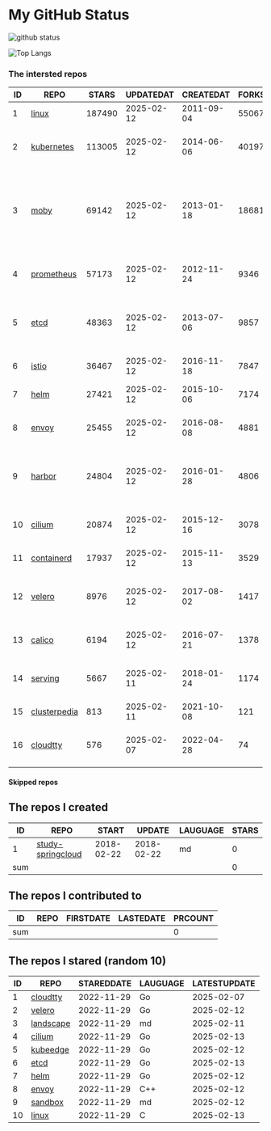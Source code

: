 # My GitHub Status

<img src="https://github-readme-stats-1.yihong0618.vercel.app/api?username=daoqingniu&show_icons=true&&&hide_title=true&count_private=true" alt="github status" />

![Top Langs](https://github-readme-stats-1.yihong0618.vercel.app/api/top-langs/?username=daoqingniu&layout=compact)

<!--START_SECTION:github_repos-->
### The intersted repos
| ID |                              REPO                               | STARS  | UPDATEDAT  | CREATEDAT  | FORKSCOUNT |                                                DESCRIPTIONS                                                |
|----|-----------------------------------------------------------------|--------|------------|------------|------------|------------------------------------------------------------------------------------------------------------|
|  1 | [linux](https://github.com/torvalds/linux)                      | 187490 | 2025-02-12 | 2011-09-04 |      55067 | Linux kernel source tree                                                                                   |
|  2 | [kubernetes](https://github.com/kubernetes/kubernetes)          | 113005 | 2025-02-12 | 2014-06-06 |      40197 | Production-Grade Container Scheduling and Management                                                       |
|  3 | [moby](https://github.com/moby/moby)                            |  69142 | 2025-02-12 | 2013-01-18 |      18681 | The Moby Project - a collaborative project for the container ecosystem to assemble container-based systems |
|  4 | [prometheus](https://github.com/prometheus/prometheus)          |  57173 | 2025-02-12 | 2012-11-24 |       9346 | The Prometheus monitoring system and time series database.                                                 |
|  5 | [etcd](https://github.com/etcd-io/etcd)                         |  48363 | 2025-02-12 | 2013-07-06 |       9857 | Distributed reliable key-value store for the most critical data of a distributed system                    |
|  6 | [istio](https://github.com/istio/istio)                         |  36467 | 2025-02-12 | 2016-11-18 |       7847 | Connect, secure, control, and observe services.                                                            |
|  7 | [helm](https://github.com/helm/helm)                            |  27421 | 2025-02-12 | 2015-10-06 |       7174 | The Kubernetes Package Manager                                                                             |
|  8 | [envoy](https://github.com/envoyproxy/envoy)                    |  25455 | 2025-02-12 | 2016-08-08 |       4881 | Cloud-native high-performance edge/middle/service proxy                                                    |
|  9 | [harbor](https://github.com/goharbor/harbor)                    |  24804 | 2025-02-12 | 2016-01-28 |       4806 | An open source trusted cloud native registry project that stores, signs, and scans content.                |
| 10 | [cilium](https://github.com/cilium/cilium)                      |  20874 | 2025-02-12 | 2015-12-16 |       3078 | eBPF-based Networking, Security, and Observability                                                         |
| 11 | [containerd](https://github.com/containerd/containerd)          |  17937 | 2025-02-12 | 2015-11-13 |       3529 | An open and reliable container runtime                                                                     |
| 12 | [velero](https://github.com/vmware-tanzu/velero)                |   8976 | 2025-02-12 | 2017-08-02 |       1417 | Backup and migrate Kubernetes applications and their persistent volumes                                    |
| 13 | [calico](https://github.com/projectcalico/calico)               |   6194 | 2025-02-12 | 2016-07-21 |       1378 | Cloud native networking and network security                                                               |
| 14 | [serving](https://github.com/knative/serving)                   |   5667 | 2025-02-11 | 2018-01-24 |       1174 | Kubernetes-based, scale-to-zero, request-driven compute                                                    |
| 15 | [clusterpedia](https://github.com/clusterpedia-io/clusterpedia) |    813 | 2025-02-11 | 2021-10-08 |        121 | The Encyclopedia of Kubernetes clusters                                                                    |
| 16 | [cloudtty](https://github.com/cloudtty/cloudtty)                |    576 | 2025-02-07 | 2022-04-28 |         74 | A Friendly Kubernetes CloudShell (Web Terminal) !                                                          |



#### Skipped repos
<!--END_SECTION:github_repos-->

<!--START_SECTION:my_github-->
## The repos I created
| ID  |                                 REPO                                 |   START    |   UPDATE   | LAUGUAGE | STARS |
|-----|----------------------------------------------------------------------|------------|------------|----------|-------|
|   1 | [study-springcloud](https://github.com/daoqingniu/study-springcloud) | 2018-02-22 | 2018-02-22 | md       |     0 |
| sum |                                                                      |            |            |          |     0 |

## The repos I contributed to
| ID  | REPO | FIRSTDATE | LASTEDATE | PRCOUNT |
|-----|------|-----------|-----------|---------|
| sum |      |           |           |       0 |

## The repos I stared (random 10)
| ID |                       REPO                       | STAREDDATE | LAUGUAGE | LATESTUPDATE |
|----|--------------------------------------------------|------------|----------|--------------|
|  1 | [cloudtty](https://github.com/cloudtty/cloudtty) | 2022-11-29 | Go       | 2025-02-07   |
|  2 | [velero](https://github.com/vmware-tanzu/velero) | 2022-11-29 | Go       | 2025-02-12   |
|  3 | [landscape](https://github.com/cncf/landscape)   | 2022-11-29 | md       | 2025-02-11   |
|  4 | [cilium](https://github.com/cilium/cilium)       | 2022-11-29 | Go       | 2025-02-13   |
|  5 | [kubeedge](https://github.com/kubeedge/kubeedge) | 2022-11-29 | Go       | 2025-02-12   |
|  6 | [etcd](https://github.com/etcd-io/etcd)          | 2022-11-29 | Go       | 2025-02-13   |
|  7 | [helm](https://github.com/helm/helm)             | 2022-11-29 | Go       | 2025-02-12   |
|  8 | [envoy](https://github.com/envoyproxy/envoy)     | 2022-11-29 | C++      | 2025-02-12   |
|  9 | [sandbox](https://github.com/cncf/sandbox)       | 2022-11-29 | md       | 2025-02-12   |
| 10 | [linux](https://github.com/torvalds/linux)       | 2022-11-29 | C        | 2025-02-13   |

<!--END_SECTION:my_github-->
